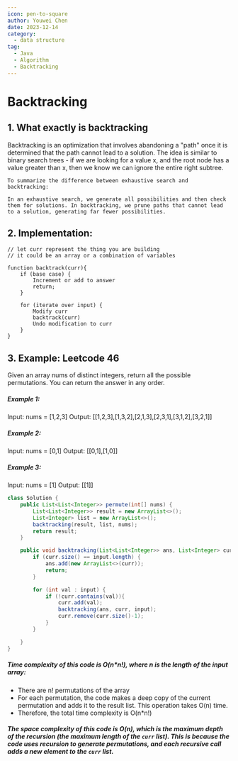 ```yaml
---
icon: pen-to-square
author: Youwei Chen
date: 2023-12-14
category:
  - data structure
tag:
  - Java
  - Algorithm
  - Backtracking
---
```


# Backtracking

## 1. What exactly is backtracking

Backtracking is an optimization that involves abandoning a "path" once it is determined that the path cannot lead to a
solution. The idea is similar to binary search trees - if we are looking for a value x, and the root node has a value
greater than x, then we know we can ignore the entire right subtree.

```text
To summarize the difference between exhaustive search and backtracking:

In an exhaustive search, we generate all possibilities and then check them for solutions. In backtracking, we prune paths that cannot lead to a solution, generating far fewer possibilities.
```

## 2. Implementation:

```text
// let curr represent the thing you are building
// it could be an array or a combination of variables

function backtrack(curr){
    if (base case) {
        Increment or add to answer
        return;
    }

    for (iterate over input) {
        Modify curr
        backtrack(curr)
        Undo modification to curr
    }
}
```

## 3. Example: Leetcode 46

Given an array nums of distinct integers, return all the possible permutations. You can return the answer in any order.

##### Example 1:

Input: nums = [1,2,3]
Output: [[1,2,3],[1,3,2],[2,1,3],[2,3,1],[3,1,2],[3,2,1]]

##### Example 2:

Input: nums = [0,1]
Output: [[0,1],[1,0]]

##### Example 3:

Input: nums = [1]
Output: [[1]]

```java
class Solution {
    public List<List<Integer>> permute(int[] nums) {
        List<List<Integer>> result = new ArrayList<>();
        List<Integer> list = new ArrayList<>();
        backtracking(result, list, nums);
        return result;
    }

    public void backtracking(List<List<Integer>> ans, List<Integer> curr, int[] input){
        if (curr.size() == input.length) {
            ans.add(new ArrayList<>(curr));
            return;
        }

        for (int val : input) {
            if (!curr.contains(val)){
                curr.add(val);
                backtracking(ans, curr, input);
                curr.remove(curr.size()-1);
            }
        }

    }
}
```

##### Time complexity of this code is O(n\*n!), where n is the length of the input array:

- There are n! permutations of the array
- For each permutation, the code makes a deep copy of the current permutation and adds it to the result list. This operation takes O(n) time.
- Therefore, the total time complexity is O(n\*n!)

##### The space complexity of this code is O(n), which is the maximum depth of the recursion (the maximum length of the `curr` list). This is because the code uses recursion to generate permutations, and each recursive call adds a new element to the `curr` list.
